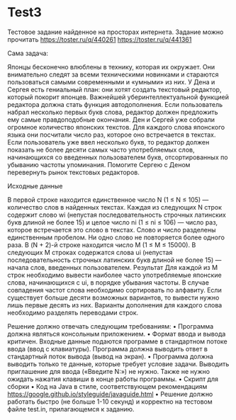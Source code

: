 # Test3
Тестовое задание найденное на просторах интернета. Задание можно прочитать https://toster.ru/q/440261 https://toster.ru/q/441361

Сама задача:

Японцы бесконечно влюблены в технику, которая их окружает. Они внимательно следят за всеми техническими новинками и стараются пользоваться самыми современными и «умными» из них. У Дена и Сергея есть гениальный план: они хотят создать текстовый редактор, который покорит японцев. Важнейшей уберинтеллектуальной функцией редактора должна стать функция автодополнения. Если пользователь набрал несколько первых букв слова, редактор должен предложить ему самые правдоподобные окончания. 
Ден и Сергей уже собрали огромное количество японских текстов. Для каждого слова японского языка они посчитали число раз, которое оно встречается в текстах. Если пользователь уже ввел несколько букв, то редактор должен показать не более десяти самых часто употребляемых слов, начинающихся со введенных пользователем букв, отсортированных по убыванию частоты упоминания. 
Помогите Сергею с Деном перевернуть рынок текстовых редакторов. 

Исходные данные

В первой строке находится единственное число N (1 ≤ N ≤ 105) — количество слов в найденных текстах. Каждая из следующих N строк содержит слово wi (непустая последовательность строчных латинских букв длиной не более 15) и целое число ni (1 ≤ ni ≤ 106) — число раз, которое встречается это слово в текстах. Слово и число разделены единственным пробелом. Ни одно слово не повторяется более одного раза. В (N + 2)-й строке находится число M (1 ≤ M ≤ 15000). В следующих M строках содержатся слова ui (непустая последовательность строчных латинских букв длиной не более 15) — начала слов, введенных пользователем. 
Результат
Для каждой из M строк необходимо вывести наиболее часто употребляемые японские слова, начинающихся с ui, в порядке убывания частоты. В случае совпадения частот слова необходимо сортировать по алфавиту. Если существует больше десяти возможных вариантов, то вывести нужно лишь первые десять из них. Варианты дополнения для каждого слова необходимо разделять переводами строк.

Решение должно отвечать следующим требованиям:
•	Программа должна являться консольным приложением. 
•	Формат ввода и вывода критичен. Входные данные подаются программе в стандартном потоке ввода (ввод с клавиатуры). Программа должна выводить ответ в стандартный поток вывода (вывод на экран). 
•	Программа должна выводить только те данные, которые требует условие задачи. Выводить приглашение для ввода («Введите N:») не нужно. Также не нужно ожидать нажатия клавиши в конце работы программы. 
•	Скрипт для сборки
•	Код на Java в стиле, соответствующем рекомендациям https://google.github.io/styleguide/javaguide.html 
•	Решение должно работать быстро (не больше 1-10 секунд) и корректно на тестовом файле test.in, прилагающемся к заданию.
